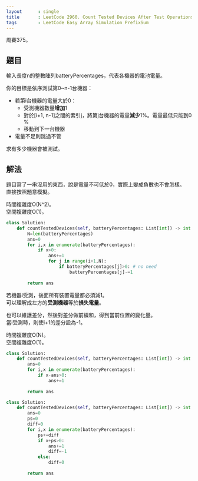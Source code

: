 ```yaml
---
layout      : single
title       : LeetCode 2960. Count Tested Devices After Test Operations
tags        : LeetCode Easy Array Simulation PrefixSum
---
```

周賽375。

## 題目

輸入長度n的整數陣列batteryPercentages，代表各機器的電池電量。  

你的目標是依序測試第0\~n-1台機器：  

- 若第i台機器的電量大於0：  
  - 受測機器數量**增加**1  
  - 對於[i+1, n-1]之間的索引j，將第j台機器的電量**減少**1%。電量最低只能到0 %  
  - 移動到下一台機器  
- 電量不足則跳過不管  

求有多少機器會被測試。  

## 解法

題目寫了一串沒用的東西，說是電量不可低於0，實際上變成負數也不會怎樣。  
直接按照題意模擬。  

時間複雜度O(N^2)。  
空間複雜度O(1)。  

```python
class Solution:
    def countTestedDevices(self, batteryPercentages: List[int]) -> int:
        N=len(batteryPercentages)
        ans=0
        for i,x in enumerate(batteryPercentages):
            if x>0:
                ans+=1
                for j in range(i+1,N):
                    if batteryPercentages[j]>0: # no need 
                        batteryPercentages[j]-=1
                    
        return ans
```

若機器i受測，後面所有裝置電量都必須減1。  
可以理解成左方的**受測機器**等於**損失電量**。  

也可以維護差分，然後對差分做前綴和，得到當前位置的變化量。  
當i受測時，則使i+1的差分設為-1。  

時間複雜度O(N)。  
空間複雜度O(1)。  

```python
class Solution:
    def countTestedDevices(self, batteryPercentages: List[int]) -> int:
        ans=0
        for i,x in enumerate(batteryPercentages):
            if x-ans>0:
                ans+=1
                    
        return ans
```

```python
class Solution:
    def countTestedDevices(self, batteryPercentages: List[int]) -> int:
        ans=0
        ps=0
        diff=0
        for i,x in enumerate(batteryPercentages):
            ps+=diff
            if x+ps>0:
                ans+=1
                diff=-1
            else:
                diff=0
                    
        return ans
```
